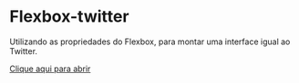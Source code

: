 # Flexbox-twitter
Utilizando as propriedades do Flexbox, para montar uma interface igual ao Twitter.

<a href="https://gustavosantos16.github.io/Flexbox-twitter/" target="_new">
  Clique aqui para abrir
</a>
